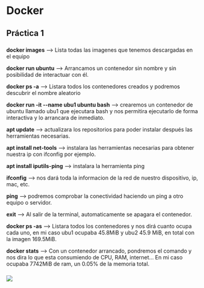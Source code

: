 # Docker

## Práctica 1

###

**docker images** --> Lista todas las imagenes que tenemos descargadas en el equipo

**docker run ubuntu** --> Arrancamos un contenedor sin nombre y sin posibilidad de interactuar con él.

**docker ps -a** --> Listara todos los contenedores creados y podremos descubrir el nombre aleatorio

**docker run -it --name ubu1 ubuntu bash** --> crearemos un contenedor de ubuntu llamado ubu1 que ejecutara bash y nos permitira ejecutarlo de forma interactiva y lo arrancara de inmediato.

**apt update** --> actualizara los repositorios para poder instalar después las herramientas necesarias.

**apt install net-tools** --> instalara las herramientas necesarias para obtener nuestra ip con ifconfig por ejemplo.

**apt install iputils-ping** --> instalara la herramienta ping

**ifconfig** --> nos dará toda la informacion de la red de nuestro dispositivo, ip, mac, etc.

**ping** --> podremos comprobar la conectividad haciendo un ping a otro equipo o servidor.

**exit** --> Al salir de la terminal, automaticamente se apagara el contenedor.

**docker ps -as** --> Listara todos los contenedores y nos dirá cuanto ocupa cada uno, en mi caso ubu1 ocupaba 45.8MiB y ubu2 45.9 MiB, en total con la imagen 169.5MiB.

**docker stats** --> Con un contenedor arrancado, pondremos el comando y nos dira lo que esta consumiendo de CPU, RAM, internet... En mi caso ocupaba 7742MiB de ram, un 0.05% de la memoria total.

###

![](https://www.divertysub.com/archivos/informacion/141027125507_ballenafranca.jpg)

